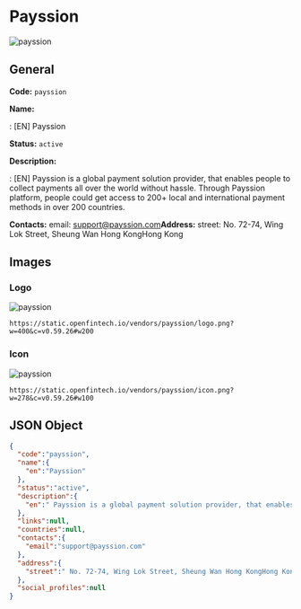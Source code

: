 
# Payssion 
![payssion](https://static.openfintech.io/vendors/payssion/logo.png?w=400&c=v0.59.26#w200)  

## General 
 
**Code:** `payssion` 
 
**Name:** 
 
:	[EN] Payssion 
 
**Status:** `active` 
 
**Description:** 
 
: [EN]  Payssion is a global payment solution provider, that enables people to collect payments all over the world without hassle. Through Payssion platform, people could get access to 200+ local and international payment methods in over 200 countries.  
 
**Contacts:** 
email: support@payssion.com**Address:** 
street:  No. 72-74, Wing Lok Street, Sheung Wan Hong KongHong Kong  

## Images 

### Logo 
 
![payssion](https://static.openfintech.io/vendors/payssion/logo.png?w=400&c=v0.59.26#w200)  

```
https://static.openfintech.io/vendors/payssion/logo.png?w=400&c=v0.59.26#w200
```  

### Icon 
 
![payssion](https://static.openfintech.io/vendors/payssion/icon.png?w=278&c=v0.59.26#w100)  

```
https://static.openfintech.io/vendors/payssion/icon.png?w=278&c=v0.59.26#w100
```  

## JSON Object 

```json
{
  "code":"payssion",
  "name":{
    "en":"Payssion"
  },
  "status":"active",
  "description":{
    "en":" Payssion is a global payment solution provider, that enables people to collect payments all over the world without hassle. Through Payssion platform, people could get access to 200+ local and international payment methods in over 200 countries. "
  },
  "links":null,
  "countries":null,
  "contacts":{
    "email":"support@payssion.com"
  },
  "address":{
    "street":" No. 72-74, Wing Lok Street, Sheung Wan Hong KongHong Kong "
  },
  "social_profiles":null
}
```  
